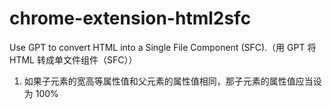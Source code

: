# chrome-extension-html2sfc

Use GPT to convert HTML into a Single File Component (SFC).（用 GPT 将 HTML 转成单文件组件（SFC））

1. 如果子元素的宽高等属性值和父元素的属性值相同，那子元素的属性值应当设为 100%

